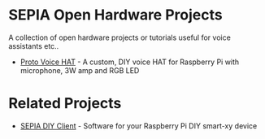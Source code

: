 # SEPIA Open Hardware Projects

A collection of open hardware projects or tutorials useful for voice assistants etc..

- [Proto Voice HAT](proto-voice-HAT) - A custom, DIY voice HAT for Raspberry Pi with microphone, 3W amp and RGB LED

# Related Projects

- [SEPIA DIY Client](https://github.com/SEPIA-Framework/sepia-installation-and-setup/tree/master/sepia-client-installation/rpi) - Software for your Raspberry Pi DIY smart-xy device
